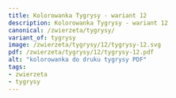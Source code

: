 ```yaml
---
title: Kolorowanka Tygrysy - wariant 12
description: Kolorowanka Tygrysy - wariant 12
canonical: /zwierzeta/tygrysy/
variant_of: tygrysy
image: /zwierzeta/tygrysy/12/tygrysy-12.svg
pdf: /zwierzeta/tygrysy/12/tygrysy-12.pdf
alt: "kolorowanka do druku tygrysy PDF"
tags:
- zwierzeta
- tygrysy
---
```

